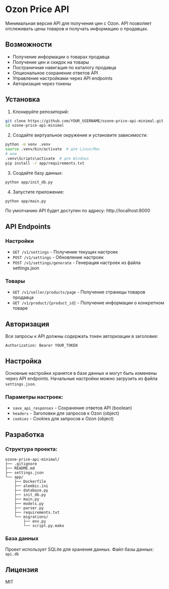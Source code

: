 # Ozon Price API

Минимальная версия API для получения цен с Ozon. API позволяет отслеживать цены товаров и получать информацию о продавцах.

## Возможности

- Получение информации о товарах продавца
- Получение цен и скидок на товары
- Постраничная навигация по каталогу продавца
- Опциональное сохранение ответов API
- Управление настройками через API endpoints
- Авторизация через токены

## Установка

1. Клонируйте репозиторий:
```bash
git clone https://github.com/YOUR_USERNAME/ozone-price-api-minimal.git
cd ozone-price-api-minimal
```

2. Создайте виртуальное окружение и установите зависимости:
```bash
python -m venv .venv
source .venv/bin/activate  # для Linux/Mac
# или
.venv\Scripts\activate  # для Windows
pip install -r app/requirements.txt
```

3. Создайте базу данных:
```bash
python app/init_db.py
```

4. Запустите приложение:
```bash
python app/main.py
```

По умолчанию API будет доступен по адресу: http://localhost:8000

## API Endpoints

### Настройки

- `GET /v1/settings` - Получение текущих настроек
- `POST /v1/settings` - Обновление настроек
- `POST /v1/settings/generate` - Генерация настроек из файла settings.json

### Товары

- `GET /v1/seller/products/page` - Получение страницы товаров продавца
- `GET /v1/product/{product_id}` - Получение информации о конкретном товаре

## Авторизация

Все запросы к API должны содержать токен авторизации в заголовке:
```
Authorization: Bearer YOUR_TOKEN
```

## Настройка

Основные настройки хранятся в базе данных и могут быть изменены через API endpoints. 
Начальные настройки можно загрузить из файла `settings.json`.

### Параметры настроек:

- `save_api_responses` - Сохранение ответов API (boolean)
- `headers` - Заголовки для запросов к Ozon (object)
- `cookies` - Cookies для запросов к Ozon (object)

## Разработка

### Структура проекта:
```
ozone-price-api-minimal/
├── .gitignore
├── README.md
├── settings.json
└── app/
    ├── Dockerfile
    ├── alembic.ini
    ├── database.py
    ├── init_db.py
    ├── main.py
    ├── models.py
    ├── parser.py
    ├── requirements.txt
    └── migrations/
        ├── env.py
        └── script.py.mako
```

### База данных

Проект использует SQLite для хранения данных. Файл базы данных: `api.db`

## Лицензия

MIT 